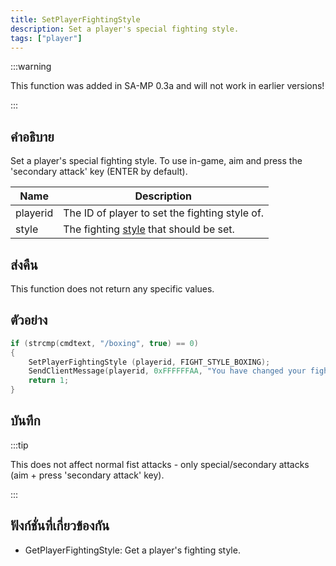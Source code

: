 ```yaml
---
title: SetPlayerFightingStyle
description: Set a player's special fighting style.
tags: ["player"]
---
```


:::warning

This function was added in SA-MP 0.3a and will not work in earlier versions!

:::

## คำอธิบาย

Set a player's special fighting style. To use in-game, aim and press the 'secondary attack' key (ENTER by default).

| Name     | Description                                                              |
| -------- | ------------------------------------------------------------------------ |
| playerid | The ID of player to set the fighting style of.                           |
| style    | The fighting [style](../resources/fightingstyles.md) that should be set. |

## ส่งคืน

This function does not return any specific values.

## ตัวอย่าง

```c
if (strcmp(cmdtext, "/boxing", true) == 0)
{
    SetPlayerFightingStyle (playerid, FIGHT_STYLE_BOXING);
    SendClientMessage(playerid, 0xFFFFFFAA, "You have changed your fighting style to boxing!");
    return 1;
}
```

## บันทึก

:::tip

This does not affect normal fist attacks - only special/secondary attacks (aim + press 'secondary attack' key).

:::

## ฟังก์ชั่นที่เกี่ยวข้องกัน

- GetPlayerFightingStyle: Get a player's fighting style.
